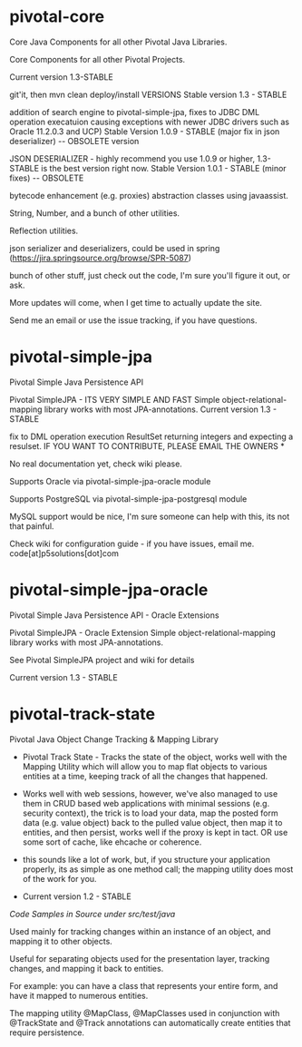 pivotal-core
============
Core Java Components for all other Pivotal Java Libraries.

Core Components for all other Pivotal Projects.

Current version 1.3-STABLE

git'it, then mvn clean deploy/install
VERSIONS Stable version 1.3 - STABLE

addition of search engine to pivotal-simple-jpa,
fixes to JDBC DML operation execatuion causing exceptions with newer JDBC drivers such as Oracle 11.2.0.3 and UCP)
Stable Version 1.0.9 - STABLE (major fix in json deserializer) -- OBSOLETE version

JSON DESERIALIZER - highly recommend you use 1.0.9 or higher, 1.3-STABLE is the best version right now.
Stable Version 1.0.1 - STABLE (minor fixes) -- OBSOLETE

bytecode enhancement (e.g. proxies) abstraction classes using javaassist.

String, Number, and a bunch of other utilities.

Reflection utilities.

json serializer and deserializers, could be used in spring (https://jira.springsource.org/browse/SPR-5087)

bunch of other stuff, just check out the code, I'm sure you'll figure it out, or ask.

More updates will come, when I get time to actually update the site.

Send me an email or use the issue tracking, if you have questions.

pivotal-simple-jpa
==================
Pivotal Simple Java Persistence API

Pivotal SimpleJPA - ITS VERY SIMPLE AND FAST
Simple object-relational-mapping library works with most JPA-annotations.
Current version 1.3 - STABLE

fix to DML operation execution ResultSet returning integers and expecting a resulset.
IF YOU WANT TO CONTRIBUTE, PLEASE EMAIL THE OWNERS *

No real documentation yet, check wiki please.

Supports Oracle via pivotal-simple-jpa-oracle module

Supports PostgreSQL via pivotal-simple-jpa-postgresql module

MySQL support would be nice, I'm sure someone can help with this, its not that painful.

Check wiki for configuration guide - if you have issues, email me. code[at]p5solutions[dot]com

pivotal-simple-jpa-oracle
=========================
Pivotal Simple Java Persistence API - Oracle Extensions

Pivotal SimpleJPA - Oracle Extension
Simple object-relational-mapping library works with most JPA-annotations.

See Pivotal SimpleJPA project and wiki for details

Current version 1.3 - STABLE

pivotal-track-state
===================
Pivotal Java Object Change Tracking &amp; Mapping Library

* Pivotal Track State - Tracks the state of the object, works well with the 
Mapping Utility which will allow you to map flat objects to various entities
at a time, keeping track of all the changes that happened.

* Works well with web sessions, however, we've also managed to use them in CRUD based
web applications with minimal sessions (e.g. security context), the trick is to
load your data, map the posted form data (e.g. value object) back to the pulled 
value object, then map it to entities, and then persist, works well if the proxy 
is kept in tact. OR use some sort of cache, like ehcache or coherence.
- this sounds like a lot of work, but, if you structure your application 
properly, its as simple as one method call; the mapping utility does most
of the work for you.


- Current version 1.2 - STABLE


*Code Samples in Source under src/test/java*

Used mainly for tracking changes within an instance of an object, and mapping it to other objects.

Useful for separating objects used for the presentation layer, tracking changes, and mapping it back to entities.

For example: you can have a class that represents your entire form, and have it mapped to numerous entities.

The mapping utility @MapClass, @MapClasses used in conjunction with @TrackState and @Track annotations can automatically create entities that require persistence.
